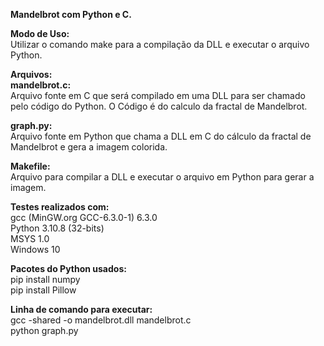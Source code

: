 <b>Mandelbrot com Python e C.</b>

<b>Modo de Uso:</b><br>
Utilizar o comando make para a compilação da DLL e executar o arquivo Python.

<b>Arquivos:</b><br>
<b>mandelbrot.c:</b><br>
 Arquivo fonte em C que será compilado em uma DLL para ser chamado pelo
código do Python. O Código é do calculo da fractal de Mandelbrot.

<b>graph.py:</b><br>
 Arquivo fonte em Python que chama a DLL em C do cálculo da fractal de Mandelbrot e
gera a imagem colorida.

<b>Makefile:</b><br>
 Arquivo para compilar a DLL e executar o arquivo em Python para gerar a imagem.

<b>Testes realizados com:</b><br>
gcc (MinGW.org GCC-6.3.0-1) 6.3.0<br>
Python 3.10.8 (32-bits)<br>
MSYS 1.0<br>
Windows 10<br>

<b>Pacotes do Python usados:</b><br>
pip install numpy<br>
pip install Pillow

<b>Linha de comando para executar:</b><br>
gcc -shared -o mandelbrot.dll mandelbrot.c<br>
python graph.py
